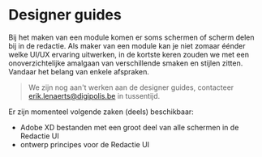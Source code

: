 # Designer guides

Bij het maken van een module komen er soms schermen of scherm delen bij in de redactie. Als maker van een module kan je niet zomaar éénder welke UI/UX ervaring uitwerken, in de kortste keren zouden we met een onoverzichtelijke amalgaan van verschillende smaken en stijlen zitten. Vandaar het belang van enkele afspraken.

> We zijn nog aan't werken aan de designer guides, contacteer erik.lenaerts@digipolis.be in tussentijd.  

Er zijn momenteel volgende zaken (deels) beschikbaar: 
* Adobe XD bestanden met een groot deel van alle schermen in de Redactie UI
* ontwerp principes voor de Redactie UI


